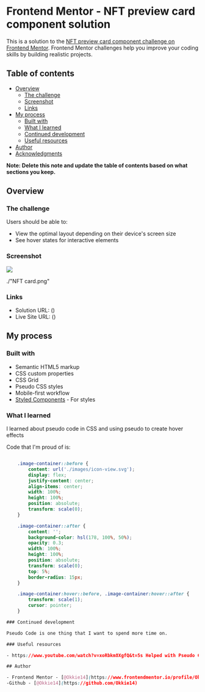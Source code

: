 # Frontend Mentor - NFT preview card component solution

This is a solution to the [NFT preview card component challenge on Frontend Mentor](https://www.frontendmentor.io/challenges/nft-preview-card-component-SbdUL_w0U). Frontend Mentor challenges help you improve your coding skills by building realistic projects. 

## Table of contents

- [Overview](#overview)
  - [The challenge](#the-challenge)
  - [Screenshot](#screenshot)
  - [Links](#links)
- [My process](#my-process)
  - [Built with](#built-with)
  - [What I learned](#what-i-learned)
  - [Continued development](#continued-development)
  - [Useful resources](#useful-resources)
- [Author](#author)
- [Acknowledgments](#acknowledgments)

**Note: Delete this note and update the table of contents based on what sections you keep.**

## Overview

### The challenge

Users should be able to:

- View the optimal layout depending on their device's screen size
- See hover states for interactive elements

### Screenshot

![](./screenshot.jpg)

./"NFT card.png"

### Links

- Solution URL: ()
- Live Site URL: ()

## My process

### Built with

- Semantic HTML5 markup
- CSS custom properties
- CSS Grid
- Pseudo CSS styles
- Mobile-first workflow
- [Styled Components](https://styled-components.com/) - For styles

### What I learned

I learned about pseudo code in CSS and using pseudo to create hover effects

Code that I'm proud of is:
```css

    .image-container::before {
        content: url('./images/icon-view.svg');
        display: flex;
        justify-content: center;
        align-items: center;
        width: 100%;
        height: 100%;
        position: absolute;
        transform: scale(0);
    }

    .image-container::after {
        content: '';
        background-color: hsl(178, 100%, 50%);
        opacity: 0.3;
        width: 100%;
        height: 100%;
        position: absolute;
        transform: scale(0);
        top: 5%;
        border-radius: 15px;
    }

    .image-container:hover::before, .image-container:hover::after {
        transform: scale(1);
        cursor: pointer;
    }

### Continued development

Pseudo Code is one thing that I want to spend more time on.

### Useful resources

- https://www.youtube.com/watch?v=xoRbkm8XgfQ&t=5s Helped with Pseudo Code

## Author

- Frontend Mentor - [@Okkie14](https://www.frontendmentor.io/profile/Okkie14)
-Github - [@Okkie14](https://github.com/Okkie14)